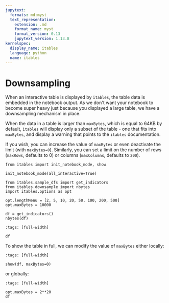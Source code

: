 ```yaml
---
jupytext:
  formats: md:myst
  text_representation:
    extension: .md
    format_name: myst
    format_version: 0.13
    jupytext_version: 1.13.8
kernelspec:
  display_name: itables
  language: python
  name: itables
---
```


# Downsampling

When an interactive table is displayed by `itables`, the table data is embedded in the notebook output. As we don't want your notebook to become super heavy just because you displayed a large table, we have a downsampling mechanism in place.

When the data in a table is larger than `maxBytes`, which is equal to 64KB by default, `itables` will display only a subset of the table - one that fits into `maxBytes`, and display a warning that points to the `itables` documentation.

If you wish, you can increase the value of `maxBytes` or even deactivate the limit (with `maxBytes=0`). Similarly, you can set a limit on the number of rows (`maxRows`, defaults to 0) or columns (`maxColumns`, defaults to `200`).

```{code-cell}
from itables import init_notebook_mode, show

init_notebook_mode(all_interactive=True)
```

```{code-cell}
from itables.sample_dfs import get_indicators
from itables.downsample import nbytes
import itables.options as opt

opt.lengthMenu = [2, 5, 10, 20, 50, 100, 200, 500]
opt.maxBytes = 10000

df = get_indicators()
nbytes(df)
```

```{code-cell}
:tags: [full-width]

df
```

To show the table in full, we can modify the value of `maxBytes` either locally:

```{code-cell}
:tags: [full-width]

show(df, maxBytes=0)
```

or globally:

```{code-cell}
:tags: [full-width]

opt.maxBytes = 2**20
df
```
